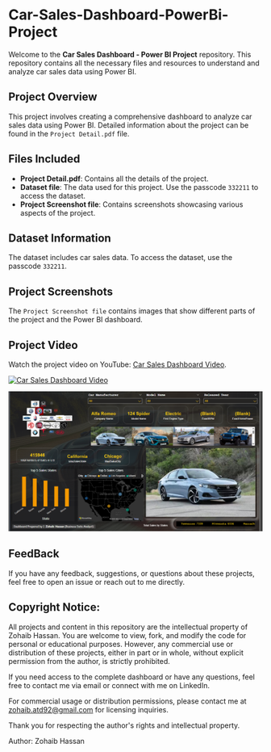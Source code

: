 # Car-Sales-Dashboard-PowerBi-Project
Welcome to the **Car Sales Dashboard - Power BI Project** repository. This repository contains all the necessary files and resources to understand and analyze car sales data using Power BI.

## Project Overview
This project involves creating a comprehensive dashboard to analyze car sales data using Power BI. Detailed information about the project can be found in the `Project Detail.pdf` file.

## Files Included
- **Project Detail.pdf**: Contains all the details of the project.
- **Dataset file**: The data used for this project. Use the passcode `332211` to access the dataset.
- **Project Screenshot file**: Contains screenshots showcasing various aspects of the project.

## Dataset Information
The dataset includes car sales data. To access the dataset, use the passcode `332211`.

## Project Screenshots
The `Project Screenshot file` contains images that show different parts of the project and the Power BI dashboard.

## Project Video
Watch the project video on YouTube: [Car Sales Dashboard Video](https://youtu.be/js6LWgVLGcg).

[![Car Sales Dashboard Video](https://img.youtube.com/vi/js6LWgVLGcg/0.jpg)](https://youtu.be/js6LWgVLGcg)

![Alt Text](screenshot.png)

## FeedBack
If you have any feedback, suggestions, or questions about these projects, feel free to open an issue or reach out to me directly.

## Copyright Notice: 

All projects and content in this repository are the intellectual property of Zohaib Hassan. You are welcome to view, fork, and modify the code for personal or educational purposes. However, any commercial use or distribution of these projects, either in part or in whole, without explicit permission from the author, is strictly prohibited.

If you need access to the complete dashboard or have any questions, feel free to contact me via email or connect with me on LinkedIn.

For commercial usage or distribution permissions, please contact me at zohaib.atd92@gmail.com for licensing inquiries.

Thank you for respecting the author's rights and intellectual property.

Author: Zohaib Hassan
